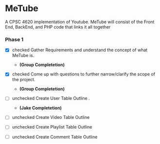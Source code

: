 # MeTube
A CPSC 4620 implementation of Youtube. MeTube will consist of the Front End, BackEnd, and PHP code that links it all together




### Phase 1
* [x] checked   Gather Requirements and understand the concept of what MeTube is. 
  - **(Group Completetion)**
* [x] checked   Come up with questions to further narrow/clarify the scope of the project. 
  - **(Group Completetion)** 
* [ ] unchecked Create User Table Outline .  
  - **(Jake Completetion)**
* [ ] unchecked Create Video Table Outline
* [ ] unchecked Create Playlist Table Outline
* [ ] unchecked Create Comment Table Outline


